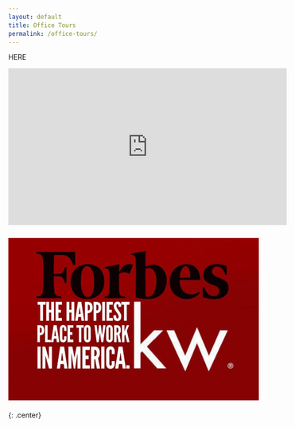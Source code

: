 ```yaml
---
layout: default
title: Office Tours
permalink: /office-tours/
---
```


HERE 
<iframe width="560" height="315" src="https://www.youtube.com/embed/YDKek7Lp2Xg" frameborder="0" allow="accelerometer; autoplay; encrypted-media; gyroscope; picture-in-picture" allowfullscreen=""></iframe>

### ![](/uploads/img-0477-jpg.jpeg)
{: .center}
